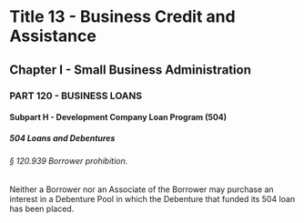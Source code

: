 
# Title 13 - Business Credit and Assistance
## Chapter I - Small Business Administration
### PART 120 - BUSINESS LOANS
#### Subpart H - Development Company Loan Program (504)
##### 504 Loans and Debentures
###### § 120.939 Borrower prohibition.

Neither a Borrower nor an Associate of the Borrower may purchase an interest in a Debenture Pool in which the Debenture that funded its 504 loan has been placed.
